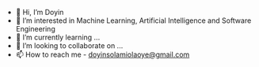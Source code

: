 - 👋 Hi, I’m Doyin
- 👀 I’m interested in Machine Learning, Artificial Intelligence and Software Engineering
- 🌱 I’m currently learning ...
- 💞️ I’m looking to collaborate on ...
- 📫 How to reach me - doyinsolamiolaoye@gmail.com

<!---
doyinsolamiolaoye/doyinsolamiolaoye is a ✨ special ✨ repository because its `README.md` (this file) appears on your GitHub profile.
You can click the Preview link to take a look at your changes.
--->
